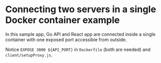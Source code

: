 # Connecting two servers in a single Docker container example

In this sample app, Go API and React app are connected inside a single container with one exposed port accessible from outside.

Notice `EXPOSE 3000 ${API_PORT}` in `Dockerfile` (both are needed) and `client/setupProxy.js`.

